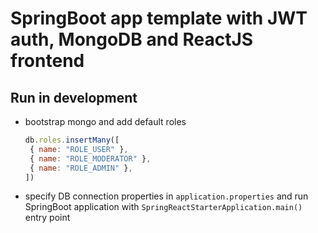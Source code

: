 # SpringBoot app template with JWT auth, MongoDB and ReactJS frontend

## Run in development
- bootstrap mongo and add default roles
  ```javascript
  db.roles.insertMany([
   { name: "ROLE_USER" },
   { name: "ROLE_MODERATOR" },
   { name: "ROLE_ADMIN" },
  ])
  ```
- specify DB connection properties in `application.properties` and run SpringBoot application with `SpringReactStarterApplication.main()` entry point